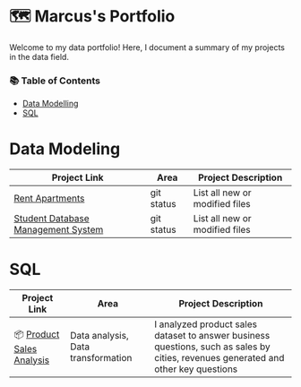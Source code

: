 # 🗺️ Marcus's Portfolio
Welcome to my data portfolio! Here, I document a summary of my projects in the data field.

### 📚 Table of Contents

- [Data Modelling](#data-modeling)
- [SQL](#sql)

# Data Modeling

| Project Link | Area |  Project Description |
| --- | --- | --- |
| [Rent Apartments](https://github.com/marcusasar/Sql_data_models) | git status | List all new or modified files |
| [Student Database Management System](https://github.com/marcusasar/Sql_data_models) | git status | List all new or modified files |


# SQL

| Project Link | Area |  Project Description |
| --- | --- | --- |
| 📦 [Product Sales Analysis](https://github.com/marcusasar/SQL_Product_Case_Study/blob/main/Product_Sales_Case_Study.md) | Data analysis, Data transformation | I analyzed product sales dataset to answer business questions, such as sales by cities, revenues generated and other key questions |







